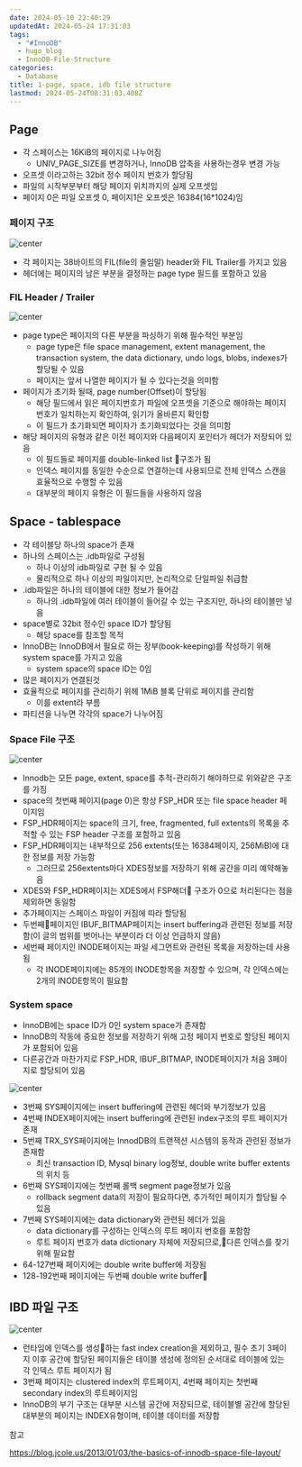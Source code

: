 ```yaml
---
date: 2024-05-10 22:40:29
updatedAt: 2024-05-24 17:31:03
tags:
  - "#InnoDB"
  - hugo_blog
  - InnoDB-File-Structure
categories:
  - Database
title: 1-page, space, idb file structure
lastmod: 2024-05-24T08:31:03.408Z
---
```

## Page

* 각 스페이스는 16KiB의 페이지로 나누어짐
  * UNIV\_PAGE\_SIZE를 변경하거나, InnoDB 압축을 사용하는경우 변경 가능
* 오프셋 이라고하는 32bit 정수 페이지 번호가 할당됨
* 파일의 시작부분부터 해당 페이지 위치까지의 실제 오프셋임
* 페이지 0은 파일 오프셋 0, 페이지1은 오프셋은 16384(16\*1024)임

### 페이지 구조

![center](/image/real-resource-image/Pasted%20image%2020240511112606.png)

* 각 페이지는 38바이트의 FIL(file의 줄임말) header와 FIL Trailer를 가지고 있음
* 헤더에는 페이지의 남은 부분을 결정하는 page type 필드를 포함하고 있음

### FIL Header / Trailer

![center](/image/real-resource-image/Pasted%20image%2020240511112813.png)

* page type은 페이지의 다른 부분을 파싱하기 위해 필수적인 부분임
  * page type은 file space management, extent management, the transaction system, the data dictionary, undo logs, blobs, indexes가 할당될 수 있음
  * 페이지는 앞서 나열한 페이지가 될 수 있다는것을 의미함
* 페이지가 초기화 될때, page number(Offset)이 할당됨
  * 해당 필드에서 읽은 페이지번호가 파일에 오프셋을 기준으로 해야하는 페이지 번호가 일치하는지 확인하여, 읽기가 올바른지 확인함
  * 이 필드가 초기화되면 페이자가 초기화되었다는 것을 의미함
* 해당 페이지의 유형과 같은 이전 페이지와 다음페이지 포인터가 헤더가 저장되어 있음
  * 이 필드들로 페이지를 double-linked list 구조가 됨
  * 인덱스 페이지를 동일한 수순으로 연결하는데 사용되므로 전체 인덱스 스캔을 효율적으로 수행할 수 있음
  * 대부분의 페이지 유형은 이 필드들을 사용하지 않음

## Space - tablespace

* 각 테이블당 하나의 space가 존재
* 하나의 스페이스는 .idb파일로 구성됨
  * 하나 이상의 idb파일로 구현 될 수 있음
  * 물리적으로 하나 이상의 파일이지만, 논리적으로 단일파일 취급함
* .idb파일은 하나의 테이블에 대한 정보가 들어감
  * 하나의 .idb파일에 여러 테이블이 들어갈 수 있는 구조지만, 하나의 테이블만 넣음
* space별로 32bit 정수인 space ID가 할당됨
  * 해당 space를 참조할 목적
* InnoDB는 InnoDB에서 필요로 하는 장부(book-keeping)를 작성하기 위해 system space를 가지고 있음
  * system space의 space ID는 0임
* 많은 페이지가 연결된것
* 효율적으로 페이지를 관리하기 위헤 1MiB 블록 단위로 페이지를 관리함
  * 이를 extent라 부름
* 파티션을 나누면 각각의 space가 나누어짐

### Space File 구조

![center](/image/real-resource-image/Pasted%20image%2020240511225238.png)

* Innodb는 모든 page, extent, space를 추적-관리하기 해야하므로 위와같은 구조를 가짐
* space의 첫번째 페이지(page 0)은 항상 FSP\_HDR 또는 file space header 페이지임
* FSP\_HDR페이지는 space의 크기, free, fragmented, full extents의 목록을 추적할 수 있는 FSP header 구조를 포함하고 있음
* FSP\_HDR페이지는 내부적으로 256 extents(또는 16384페이지, 256MiB)에 대한 정보를 저장 가능함
  * 그러므로 256extents마다 XDES정보를 저장하기 위해 공간을 미리 예약해놓음
* XDES와 FSP\_HDR페이지는 XDES에서 FSP해더 구조가 0으로 처리된다는 점을 제외하면 동일함
* 추가페이지는 스페이스 파일이 커짐에 따라 할당됨
* 두번째페이지인 IBUF\_BITMAP페이지는 insert buffering과 관련된 정보를 저장함(이 글의 범위를 벗어나는 부분이라 더 이상 언급하지 않음)
* 세번째 페이지인 INODE페이지는 파일 세그먼트와 관련된 목록을 저장하는데 사용됨
  * 각 INODE페이지에는 85개의 INODE항목을 저장할 수 있으며, 각 인덱스에는 2개의 INODE항목이 필요함

### System space

* InnoDB에는 space ID가 0인 system space가 존재함
* InnoDB의 작동에 중요한 정보를 저장하기 위해 고정 페이지 번호로 할당된 페이지가 포함되어 있음
* 다른공간과 마찬가지로 FSP\_HDR, IBUF\_BITMAP, INODE페이지가 처음 3페이지로 할당되어 있음

![center](/image/real-resource-image/Pasted%20image%2020240511231613.png)

* 3번째 SYS페이지에는 insert buffering에 관련된 헤더와 부기정보가 있음
* 4번째 INDEX페이지에는 insert buffering에 관련된 index구조의 루트 페이지가 존재
* 5번째 TRX\_SYS페이지에는 InnodDB의 트랜잭션 시스템의 동작과 관련된 정보가 존재함
  * 최신 transaction ID, Mysql binary log정보, double write buffer extents의 위치 등
* 6번째 SYS페이지에는 첫번째 롤백 segment page정보가 있음
  * rollback segment data의 저장이 필요하다면, 추가적인 페이지가 할당될 수 있음
* 7번째 SYS페이지에는 data dictionary와 관련된 헤더가 있음
  * data dictionary를 구성하는 인덱스의 루트 페이지 번호를 포함함
  * 루트 페이지 번호가 data dictionary 자체에 저장되므로,다른 인덱스를 찾기 위해 필요함
* 64-127번째 페이지에는 double write buffer에 저장됨
* 128-192번째 페이지에는 두번째 double write buffer

## IBD 파일 구조

![center](/image/real-resource-image/Pasted%20image%2020240511233507.png)

* 런타임에 인덱스를 생성하는 fast index creation을 제외하고, 필수 초기 3페이지 이후 공간에 할당된 페이지들은 테이블 생성에 정의된 순서대로 테이블에 있는 각 인덱스 루트 페이지가 됨
* 3번째 페이지는 clustered index의 루트페이지, 4번째 페이지는 첫번째 secondary index의 루트페이지임
* InnoDB의 부기 구조는 대부분 시스템 공간에 저장되므로, 테이블별 공간에 할당된 대부분의 페이지는 INDEX유형이며, 테이블 데이터를 저장함

참고

https://blog.jcole.us/2013/01/03/the-basics-of-innodb-space-file-layout/
